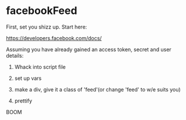 facebookFeed
============

First, set you shizz up. Start here: 

https://developers.facebook.com/docs/

Assuming you have already gained an access token, secret and user details:

1) Whack into script file

2) set up vars 

3) make a div, give it a class of 'feed'(or change 'feed' to w/e suits you)

4) prettify

BOOM
